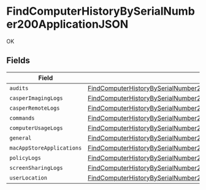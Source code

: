 # FindComputerHistoryBySerialNumber200ApplicationJSON

OK


## Fields

| Field                                                                                                                                                                               | Type                                                                                                                                                                                | Required                                                                                                                                                                            | Description                                                                                                                                                                         |
| ----------------------------------------------------------------------------------------------------------------------------------------------------------------------------------- | ----------------------------------------------------------------------------------------------------------------------------------------------------------------------------------- | ----------------------------------------------------------------------------------------------------------------------------------------------------------------------------------- | ----------------------------------------------------------------------------------------------------------------------------------------------------------------------------------- |
| `audits`                                                                                                                                                                            | [FindComputerHistoryBySerialNumber200ApplicationJSONAudits](../../models/operations/findcomputerhistorybyserialnumber200applicationjsonaudits.md)[]                                 | :heavy_minus_sign:                                                                                                                                                                  | N/A                                                                                                                                                                                 |
| `casperImagingLogs`                                                                                                                                                                 | [FindComputerHistoryBySerialNumber200ApplicationJSONCasperImagingLogs](../../models/operations/findcomputerhistorybyserialnumber200applicationjsoncasperimaginglogs.md)[]           | :heavy_minus_sign:                                                                                                                                                                  | N/A                                                                                                                                                                                 |
| `casperRemoteLogs`                                                                                                                                                                  | [FindComputerHistoryBySerialNumber200ApplicationJSONCasperRemoteLogs](../../models/operations/findcomputerhistorybyserialnumber200applicationjsoncasperremotelogs.md)[]             | :heavy_minus_sign:                                                                                                                                                                  | N/A                                                                                                                                                                                 |
| `commands`                                                                                                                                                                          | [FindComputerHistoryBySerialNumber200ApplicationJSONCommands](../../models/operations/findcomputerhistorybyserialnumber200applicationjsoncommands.md)                               | :heavy_minus_sign:                                                                                                                                                                  | N/A                                                                                                                                                                                 |
| `computerUsageLogs`                                                                                                                                                                 | [FindComputerHistoryBySerialNumber200ApplicationJSONComputerUsageLogs](../../models/operations/findcomputerhistorybyserialnumber200applicationjsoncomputerusagelogs.md)[]           | :heavy_minus_sign:                                                                                                                                                                  | N/A                                                                                                                                                                                 |
| `general`                                                                                                                                                                           | [FindComputerHistoryBySerialNumber200ApplicationJSONGeneral](../../models/operations/findcomputerhistorybyserialnumber200applicationjsongeneral.md)                                 | :heavy_minus_sign:                                                                                                                                                                  | N/A                                                                                                                                                                                 |
| `macAppStoreApplications`                                                                                                                                                           | [FindComputerHistoryBySerialNumber200ApplicationJSONMacAppStoreApplications](../../models/operations/findcomputerhistorybyserialnumber200applicationjsonmacappstoreapplications.md) | :heavy_minus_sign:                                                                                                                                                                  | N/A                                                                                                                                                                                 |
| `policyLogs`                                                                                                                                                                        | [FindComputerHistoryBySerialNumber200ApplicationJSONPolicyLogs](../../models/operations/findcomputerhistorybyserialnumber200applicationjsonpolicylogs.md)[]                         | :heavy_minus_sign:                                                                                                                                                                  | N/A                                                                                                                                                                                 |
| `screenSharingLogs`                                                                                                                                                                 | [FindComputerHistoryBySerialNumber200ApplicationJSONScreenSharingLogs](../../models/operations/findcomputerhistorybyserialnumber200applicationjsonscreensharinglogs.md)[]           | :heavy_minus_sign:                                                                                                                                                                  | N/A                                                                                                                                                                                 |
| `userLocation`                                                                                                                                                                      | [FindComputerHistoryBySerialNumber200ApplicationJSONUserLocation](../../models/operations/findcomputerhistorybyserialnumber200applicationjsonuserlocation.md)[]                     | :heavy_minus_sign:                                                                                                                                                                  | N/A                                                                                                                                                                                 |